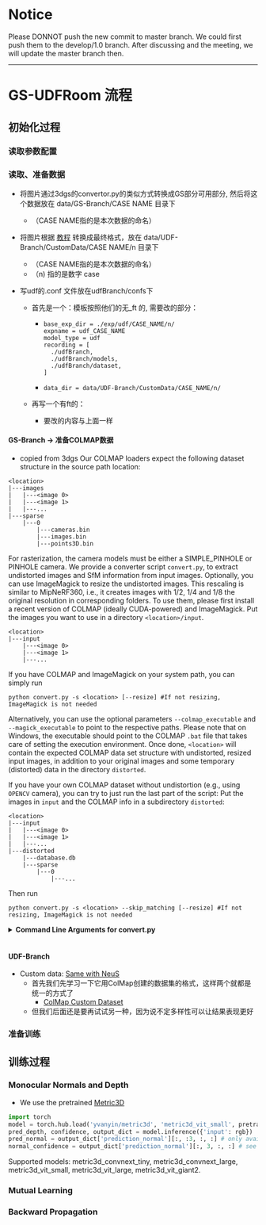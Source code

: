 # Notice
Please DONNOT push the new commit to master branch. We could first push them to the develop/1.0 branch. After discussing and the meeting, we will update the master branch then. 

---
# GS-UDFRoom 流程

## 初始化过程

### 读取参数配置



### 读取、准备数据
- 将图片通过3dgs的convertor.py的类似方式转换成GS部分可用部分, 然后将这个数据放在 data/GS-Branch/CASE NAME 目录下
  - （CASE NAME指的是本次数据的命名）
- 将图片根据 [教程](https://blog.csdn.net/weixin_59961223/article/details/135429437) 转换成最终格式，放在 data/UDF-Branch/CustomData/CASE NAME/n 目录下 
  - （CASE NAME指的是本次数据的命名）
  - （n) 指的是数字 case 

- 写udf的.conf 文件放在udfBranch/confs下

  - 首先是一个：模板按照他们的无_ft 的, 需要改的部分：

    - ```
      base_exp_dir = ./exp/udf/CASE_NAME/n/
      expname = udf_CASE_NAME
      model_type = udf
      recording = [
        ./udfBranch,
        ./udfBranch/models,
        ./udfBranch/dataset,
      ]
      ```

    - ```
      data_dir = data/UDF-Branch/CustomData/CASE_NAME/n/
      ```

  - 再写一个有ft的：
    - 要改的内容与上面一样
#### GS-Branch -> 准备COLMAP数据
- copied from 3dgs
Our COLMAP loaders expect the following dataset structure in the source path location:

```
<location>
|---images
|   |---<image 0>
|   |---<image 1>
|   |---...
|---sparse
    |---0
        |---cameras.bin
        |---images.bin
        |---points3D.bin
```

For rasterization, the camera models must be either a SIMPLE_PINHOLE or PINHOLE camera. We provide a converter script ```convert.py```, to extract undistorted images and SfM information from input images. Optionally, you can use ImageMagick to resize the undistorted images. This rescaling is similar to MipNeRF360, i.e., it creates images with 1/2, 1/4 and 1/8 the original resolution in corresponding folders. To use them, please first install a recent version of COLMAP (ideally CUDA-powered) and ImageMagick. Put the images you want to use in a directory ```<location>/input```.
```
<location>
|---input
    |---<image 0>
    |---<image 1>
    |---...
```
 If you have COLMAP and ImageMagick on your system path, you can simply run 
```shell
python convert.py -s <location> [--resize] #If not resizing, ImageMagick is not needed
```
Alternatively, you can use the optional parameters ```--colmap_executable``` and ```--magick_executable``` to point to the respective paths. Please note that on Windows, the executable should point to the COLMAP ```.bat``` file that takes care of setting the execution environment. Once done, ```<location>``` will contain the expected COLMAP data set structure with undistorted, resized input images, in addition to your original images and some temporary (distorted) data in the directory ```distorted```.

If you have your own COLMAP dataset without undistortion (e.g., using ```OPENCV``` camera), you can try to just run the last part of the script: Put the images in ```input``` and the COLMAP info in a subdirectory ```distorted```:
```
<location>
|---input
|   |---<image 0>
|   |---<image 1>
|   |---...
|---distorted
    |---database.db
    |---sparse
        |---0
            |---...
```
Then run 
```shell
python convert.py -s <location> --skip_matching [--resize] #If not resizing, ImageMagick is not needed
```

<details>
<summary><span style="font-weight: bold;">Command Line Arguments for convert.py</span></summary>

  #### --no_gpu
  Flag to avoid using GPU in COLMAP.
  #### --skip_matching
  Flag to indicate that COLMAP info is available for images.
  #### --source_path / -s
  Location of the inputs.
  #### --camera 
  Which camera model to use for the early matching steps, ```OPENCV``` by default.
  #### --resize
  Flag for creating resized versions of input images.
  #### --colmap_executable
  Path to the COLMAP executable (```.bat``` on Windows).
  #### --magick_executable
  Path to the ImageMagick executable.
</details>
<br>

#### UDF-Branch
- Custom data: [Same with NeuS](https://github.com/Totoro97/NeuS/tree/main/preprocess_custom_data)
  - 首先我们先学习一下它用ColMap创建的数据集的格式，这样两个就都是统一的方式了
    - [ColMap Custom Dataset](https://blog.csdn.net/weixin_59961223/article/details/135429437)
  - 但我们后面还是要再试试另一种，因为说不定多样性可以让结果表现更好
### 准备训练



## 训练过程

### Monocular Normals and Depth
- We use the pretrained [Metric3D](https://github.com/yvanyin/metric3d?tab=readme-ov-file) 
```python
import torch
model = torch.hub.load('yvanyin/metric3d', 'metric3d_vit_small', pretrain=True)
pred_depth, confidence, output_dict = model.inference({'input': rgb})
pred_normal = output_dict['prediction_normal'][:, :3, :, :] # only available for Metric3Dv2 i.e., ViT models
normal_confidence = output_dict['prediction_normal'][:, 3, :, :] # see https://arxiv.org/abs/2109.09881 for details
```
Supported models: metric3d_convnext_tiny, metric3d_convnext_large, 
metric3d_vit_small, metric3d_vit_large, metric3d_vit_giant2.


### Mutual Learning



### Backward Propagation
